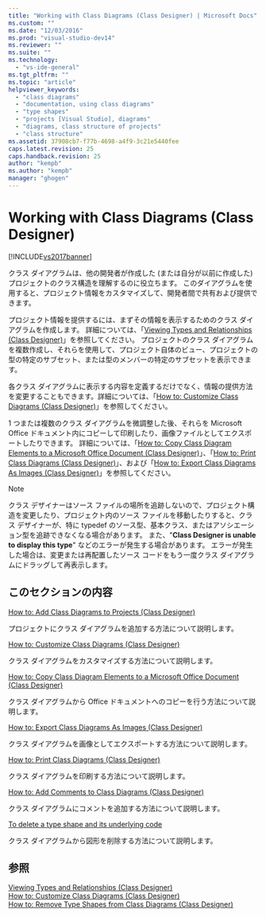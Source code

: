 ```yaml
---
title: "Working with Class Diagrams (Class Designer) | Microsoft Docs"
ms.custom: ""
ms.date: "12/03/2016"
ms.prod: "visual-studio-dev14"
ms.reviewer: ""
ms.suite: ""
ms.technology: 
  - "vs-ide-general"
ms.tgt_pltfrm: ""
ms.topic: "article"
helpviewer_keywords: 
  - "class diagrams"
  - "documentation, using class diagrams"
  - "type shapes"
  - "projects [Visual Studio], diagrams"
  - "diagrams, class structure of projects"
  - "class structure"
ms.assetid: 37908cb7-f77b-4698-a4f9-3c21e5440fee
caps.latest.revision: 25
caps.handback.revision: 25
author: "kempb"
ms.author: "kempb"
manager: "ghogen"
---
```

# Working with Class Diagrams (Class Designer)
[!INCLUDE[vs2017banner](../code-quality/includes/vs2017banner.md)]

クラス ダイアグラムは、他の開発者が作成した \(または自分が以前に作成した\) プロジェクトのクラス構造を理解するのに役立ちます。  このダイアグラムを使用すると、プロジェクト情報をカスタマイズして、開発者間で共有および提供できます。  
  
 プロジェクト情報を提供するには、まずその情報を表示するためのクラス ダイアグラムを作成します。  詳細については、「[Viewing Types and Relationships \(Class Designer\)](../ide/viewing-types-and-relationships-class-designer.md)」を参照してください。  プロジェクトのクラス ダイアグラムを複数作成し、それらを使用して、プロジェクト自体のビュー、プロジェクトの型の特定のサブセット、または型のメンバーの特定のサブセットを表示できます。  
  
 各クラス ダイアグラムに表示する内容を定義するだけでなく、情報の提供方法を変更することもできます。詳細については、「[How to: Customize Class Diagrams \(Class Designer\)](../ide/how-to-customize-class-diagrams-class-designer.md)」を参照してください。  
  
 1 つまたは複数のクラス ダイアグラムを微調整した後、それらを Microsoft Office ドキュメント内にコピーして印刷したり、画像ファイルとしてエクスポートしたりできます。  詳細については、「[How to: Copy Class Diagram Elements to a Microsoft Office Document \(Class Designer\)](../ide/how-to-copy-class-diagram-elements-to-a-microsoft-office-document-class-designer.md)」、「[How to: Print Class Diagrams \(Class Designer\)](../ide/how-to-print-class-diagrams-class-designer.md)」、および「[How to: Export Class Diagrams As Images \(Class Designer\)](../ide/how-to-export-class-diagrams-as-images-class-designer.md)」を参照してください。  
  
> [!NOTE]
>  クラス デザイナーはソース ファイルの場所を追跡しないので、プロジェクト構造を変更したり、プロジェクト内のソース ファイルを移動したりすると、クラス デザイナーが、特に typedef のソース型、基本クラス、またはアソシエーション型を追跡できなくなる場合があります。  また、"**Class Designer is unable to display this type**" などのエラーが発生する場合があります。  エラーが発生した場合は、変更または再配置したソース コードをもう一度クラス ダイアグラムにドラッグして再表示します。  
  
## このセクションの内容  
 [How to: Add Class Diagrams to Projects \(Class Designer\)](../ide/how-to-add-class-diagrams-to-projects-class-designer.md)  
  
 プロジェクトにクラス ダイアグラムを追加する方法について説明します。  
  
 [How to: Customize Class Diagrams \(Class Designer\)](../ide/how-to-customize-class-diagrams-class-designer.md)  
  
 クラス ダイアグラムをカスタマイズする方法について説明します。  
  
 [How to: Copy Class Diagram Elements to a Microsoft Office Document \(Class Designer\)](../ide/how-to-copy-class-diagram-elements-to-a-microsoft-office-document-class-designer.md)  
  
 クラス ダイアグラムから Office ドキュメントへのコピーを行う方法について説明します。  
  
 [How to: Export Class Diagrams As Images \(Class Designer\)](../ide/how-to-export-class-diagrams-as-images-class-designer.md)  
  
 クラス ダイアグラムを画像としてエクスポートする方法について説明します。  
  
 [How to: Print Class Diagrams \(Class Designer\)](../ide/how-to-print-class-diagrams-class-designer.md)  
  
 クラス ダイアグラムを印刷する方法について説明します。  
  
 [How to: Add Comments to Class Diagrams \(Class Designer\)](../ide/how-to-add-comments-to-class-diagrams-class-designer.md)  
  
 クラス ダイアグラムにコメントを追加する方法について説明します。  
  
 [To delete a type shape and its underlying code](../ide/how-to-customize-class-diagrams-class-designer.md#DeleteTypeShapeAndCode)  
  
 クラス ダイアグラムから図形を削除する方法について説明します。  
  
## 参照  
 [Viewing Types and Relationships \(Class Designer\)](../ide/viewing-types-and-relationships-class-designer.md)   
 [How to: Customize Class Diagrams \(Class Designer\)](../ide/how-to-customize-class-diagrams-class-designer.md)   
 [How to: Remove Type Shapes from Class Diagrams \(Class Designer\)](http://msdn.microsoft.com/ja-jp/ae41897d-d066-4b8c-bb9b-05436e12ff39)
